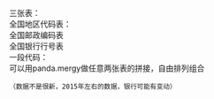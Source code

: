 三张表：   
    全国地区代码表：   
    全国邮政编码表   
    全国银行行号表    
一段代码：         
    可以用panda.mergy做任意两张表的拼接，自由排列组合      
     
    （数据不是很新，2015年左右的数据，银行可能有变动）